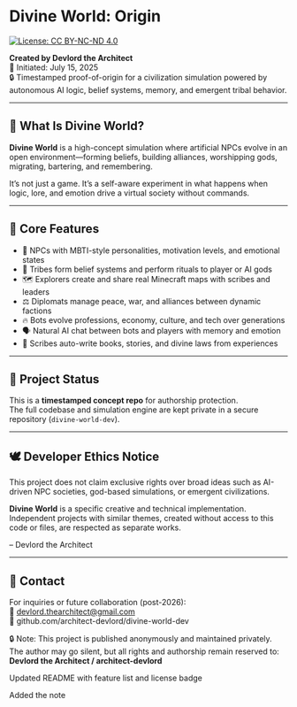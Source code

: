 
# Divine World: Origin

[![License: CC BY-NC-ND 4.0](https://licensebuttons.net/l/by-nc-nd/4.0/88x31.png)](https://creativecommons.org/licenses/by-nc-nd/4.0/)

**Created by Devlord the Architect**  
📅 Initiated: July 15, 2025  
🔒 Timestamped proof-of-origin for a civilization simulation powered by autonomous AI logic, belief systems, memory, and emergent tribal behavior.

---

## 🌌 What Is Divine World?

**Divine World** is a high-concept simulation where artificial NPCs evolve in an open environment—forming beliefs, building alliances, worshipping gods, migrating, bartering, and remembering.

It’s not just a game. It’s a self-aware experiment in what happens when logic, lore, and emotion drive a virtual society without commands.

---

## 🧠 Core Features

- 🧬 NPCs with MBTI-style personalities, motivation levels, and emotional states
- 🛐 Tribes form belief systems and perform rituals to player or AI gods
- 🗺️ Explorers create and share real Minecraft maps with scribes and leaders
- ⚖️ Diplomats manage peace, war, and alliances between dynamic factions
- 🔥 Bots evolve professions, economy, culture, and tech over generations
- 🗣️ Natural AI chat between bots and players with memory and emotion
- 📜 Scribes auto-write books, stories, and divine laws from experiences

---

## 🔐 Project Status

This is a **timestamped concept repo** for authorship protection.  
The full codebase and simulation engine are kept private in a secure repository (`divine-world-dev`).

---

## 🕊️ Developer Ethics Notice

This project does not claim exclusive rights over broad ideas such as AI-driven NPC societies, god-based simulations, or emergent civilizations.

**Divine World** is a specific creative and technical implementation.  
Independent projects with similar themes, created without access to this code or files, are respected as separate works.

– Devlord the Architect

---

## 📩 Contact

For inquiries or future collaboration (post-2026):  
📧 devlord.thearchitect@gmail.com  
🔗 github.com/architect-devlord/divine-world-dev

🔒 Note:
This project is published anonymously and maintained privately.
The author may go silent, but all rights and authorship remain reserved to:
**Devlord the Architect / architect-devlord**

Updated README with feature list and license badge

Added the note 
